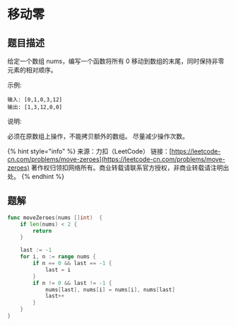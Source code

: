 # 移动零

## 题目描述

给定一个数组 nums，编写一个函数将所有 0 移动到数组的末尾，同时保持非零元素的相对顺序。

示例:

```text
输入: [0,1,0,3,12] 
输出: [1,3,12,0,0] 
```

说明:

必须在原数组上操作，不能拷贝额外的数组。 尽量减少操作次数。

{% hint style="info" %}
来源：力扣（LeetCode） 链接：[https://leetcode-cn.com/problems/move-zeroes](https://leetcode-cn.com/problems/move-zeroes) 著作权归领扣网络所有。商业转载请联系官方授权，非商业转载请注明出处。
{% endhint %}

## 题解

```go
func moveZeroes(nums []int)  {
	if len(nums) < 2 {
		return
	}

	last := -1
	for i, n := range nums {
		if n == 0 && last == -1 {
			last = i
		}
		if n != 0 && last != -1 {
			nums[last], nums[i] = nums[i], nums[last]
			last++
		}
	}
}
```

